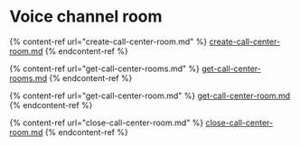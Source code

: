 # Voice channel room

{% content-ref url="create-call-center-room.md" %}
[create-call-center-room.md](create-call-center-room.md)
{% endcontent-ref %}

{% content-ref url="get-call-center-rooms.md" %}
[get-call-center-rooms.md](get-call-center-rooms.md)
{% endcontent-ref %}

{% content-ref url="get-call-center-room.md" %}
[get-call-center-room.md](get-call-center-room.md)
{% endcontent-ref %}

{% content-ref url="close-call-center-room.md" %}
[close-call-center-room.md](close-call-center-room.md)
{% endcontent-ref %}
